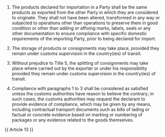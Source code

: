 1. The products declared for importation in a Party shall be the same products as exported from the other Party in which they are considered to originate. They shall not have been altered, transformed in any way or subjected to operations other than operations to preserve them in good condition or other than adding or affixing marks, labels, seals or any other documentation to ensure compliance with specific domestic requirements of the importing Party, prior to being declared for import.

2. The storage of products or consignments may take place, provided they remain under customs supervision in the country(ies) of transit.

3. Without prejudice to Title 5, the splitting of consignments may take place where carried out by the exporter or under his responsibility provided they remain under customs supervision in the country(ies) of transit.

4. Compliance with paragraphs 1 to 3 shall be considered as satisfied unless the customs authorities have reason to believe the contrary; in such cases, the customs authorities may request the declarant to provide evidence of compliance, which may be given by any means, including contractual transport documents such as bills of lading or factual or concrete evidence based on marking or numbering of packages or any evidence related to the goods themselves.

{{ Article 13 }}
